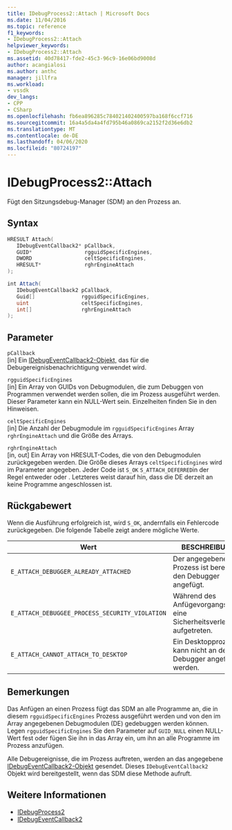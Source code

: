 ```yaml
---
title: IDebugProcess2::Attach | Microsoft Docs
ms.date: 11/04/2016
ms.topic: reference
f1_keywords:
- IDebugProcess2::Attach
helpviewer_keywords:
- IDebugProcess2::Attach
ms.assetid: 40d78417-fde2-45c3-96c9-16e06bd9008d
author: acangialosi
ms.author: anthc
manager: jillfra
ms.workload:
- vssdk
dev_langs:
- CPP
- CSharp
ms.openlocfilehash: fb6ea896285c784021402400597ba168f6ccf716
ms.sourcegitcommit: 16a4a5da4a4fd795b46a0869ca2152f2d36e6db2
ms.translationtype: MT
ms.contentlocale: de-DE
ms.lasthandoff: 04/06/2020
ms.locfileid: "80724197"
---
```

# <a name="idebugprocess2attach"></a>IDebugProcess2::Attach
Fügt den Sitzungsdebug-Manager (SDM) an den Prozess an.

## <a name="syntax"></a>Syntax

```cpp
HRESULT Attach( 
   IDebugEventCallback2* pCallback,
   GUID*                 rgguidSpecificEngines,
   DWORD                 celtSpecificEngines,
   HRESULT*              rghrEngineAttach
);
```

```csharp
int Attach( 
   IDebugEventCallback2 pCallback,
   Guid[]               rgguidSpecificEngines,
   uint                 celtSpecificEngines,
   int[]                rghrEngineAttach
);
```

## <a name="parameters"></a>Parameter
`pCallback`\
[in] Ein [IDebugEventCallback2-Objekt,](../../../extensibility/debugger/reference/idebugeventcallback2.md) das für die Debugereignisbenachrichtigung verwendet wird.

`rgguidSpecificEngines`\
[in] Ein Array von GUIDs von Debugmodulen, die zum Debuggen von Programmen verwendet werden sollen, die im Prozess ausgeführt werden. Dieser Parameter kann ein NULL-Wert sein. Einzelheiten finden Sie in den Hinweisen.

`celtSpecificEngines`\
[in] Die Anzahl der Debugmodule im `rgguidSpecificEngines` Array `rghrEngineAttach` und die Größe des Arrays.

`rghrEngineAttach`\
[in, out] Ein Array von HRESULT-Codes, die von den Debugmodulen zurückgegeben werden. Die Größe dieses Arrays `celtSpecificEngines` wird im Parameter angegeben. Jeder Code ist `S_OK` `S_ATTACH_DEFERRED`in der Regel entweder oder . Letzteres weist darauf hin, dass die DE derzeit an keine Programme angeschlossen ist.

## <a name="return-value"></a>Rückgabewert
 Wenn die Ausführung erfolgreich ist, wird `S_OK`, andernfalls ein Fehlercode zurückgegeben. Die folgende Tabelle zeigt andere mögliche Werte.

|Wert|BESCHREIBUNG|
|-----------|-----------------|
|`E_ATTACH_DEBUGGER_ALREADY_ATTACHED`|Der angegebene Prozess ist bereits an den Debugger angefügt.|
|`E_ATTACH_DEBUGGEE_PROCESS_SECURITY_VIOLATION`|Während des Anfügevorgangs ist eine Sicherheitsverletzung aufgetreten.|
|`E_ATTACH_CANNOT_ATTACH_TO_DESKTOP`|Ein Desktopprozess kann nicht an den Debugger angefügt werden.|

## <a name="remarks"></a>Bemerkungen
 Das Anfügen an einen Prozess fügt das SDM an alle Programme an, die in diesem `rgguidSpecificEngines` Prozess ausgeführt werden und von den im Array angegebenen Debugmodulen (DE) gedebuggen werden können. Legen `rgguidSpecificEngines` Sie den Parameter auf `GUID_NULL` einen NULL-Wert fest oder fügen Sie ihn in das Array ein, um ihn an alle Programme im Prozess anzufügen.

 Alle Debugereignisse, die im Prozess auftreten, werden an das angegebene [IDebugEventCallback2-Objekt](../../../extensibility/debugger/reference/idebugeventcallback2.md) gesendet. Dieses `IDebugEventCallback2` Objekt wird bereitgestellt, wenn das SDM diese Methode aufruft.

## <a name="see-also"></a>Weitere Informationen
- [IDebugProcess2](../../../extensibility/debugger/reference/idebugprocess2.md)
- [IDebugEventCallback2](../../../extensibility/debugger/reference/idebugeventcallback2.md)
